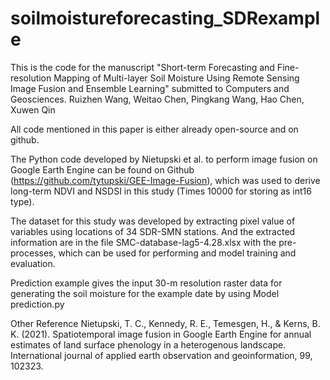 # soilmoistureforecasting_SDRexample

This is the code for the manuscript "Short-term Forecasting and Fine-resolution Mapping of Multi-layer Soil Moisture Using Remote Sensing Image Fusion and Ensemble Learning" submitted to Computers and Geosciences.
Ruizhen Wang, Weitao Chen, Pingkang Wang, Hao Chen, Xuwen Qin

All code mentioned in this paper is either already open-source and on github. 

The Python code developed by Nietupski et al. to perform image fusion on Google Earth Engine can be found on Github (https://github.com/tytupski/GEE-Image-Fusion), which was used to derive long-term NDVI and NSDSI in this study (Times 10000 for storing as int16 type). 

The dataset for this study was developed by extracting pixel value of variables using locations of 34 SDR-SMN stations. And the extracted information are in the file SMC-database-lag5-4.28.xlsx with the pre-processes, which can be used for performing and model training and evaluation.

Prediction example gives the input 30-m resolution raster data for generating the soil moisture for the example date by using Model prediction.py


Other Reference
Nietupski, T. C., Kennedy, R. E., Temesgen, H., & Kerns, B. K. (2021). Spatiotemporal image fusion in Google Earth Engine for annual estimates of land surface phenology in a heterogenous landscape. International journal of applied earth observation and geoinformation, 99, 102323.

